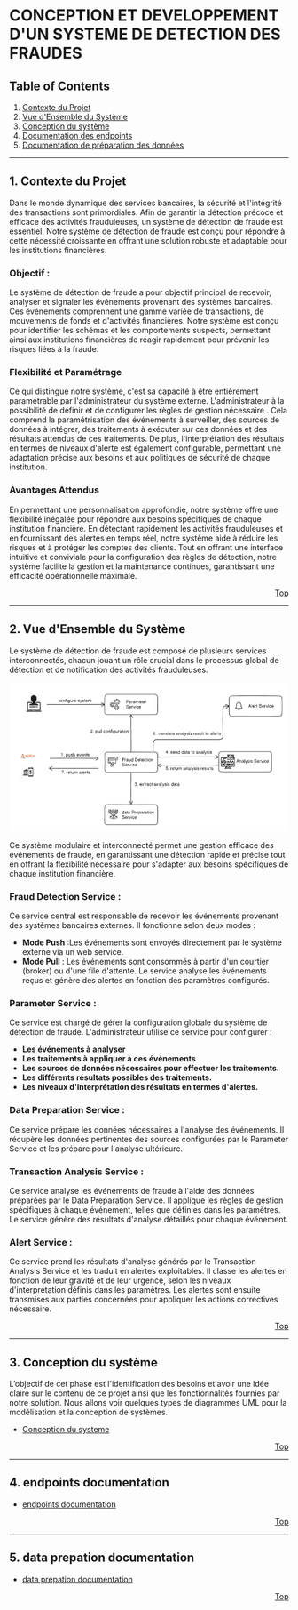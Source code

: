 # CONCEPTION ET DEVELOPPEMENT D'UN SYSTEME DE DETECTION DES FRAUDES

<a name="top"></a>

## Table of Contents
1. [Contexte du Projet](#contexte-du-projet)
2. [Vue d'Ensemble du Système](#vue-densemble-du-systeme)
3. [Conception du système](#conception-du-systeme)
4. [Documentation des endpoints](#endpoints-documentation)
5. [Documentation de préparation des données](#data-preparation-documentation)
---
## 1. Contexte du Projet <a name="contexte-du-projet"></a>

Dans le monde dynamique des services bancaires, la sécurité et l'intégrité des transactions sont primordiales. Afin de garantir la détection précoce et efficace des activités frauduleuses, un système de détection de fraude est essentiel. Notre système de détection de fraude est conçu pour répondre à cette nécessité croissante en offrant une solution robuste et adaptable pour les institutions financières.

### Objectif :

Le système de détection de fraude a pour objectif principal de recevoir, analyser et signaler les événements provenant des systèmes bancaires. Ces événements comprennent une gamme variée de transactions, de mouvements de fonds et d'activités financières. Notre système est conçu pour identifier les schémas et les comportements suspects, permettant ainsi aux institutions financières de réagir rapidement pour prévenir les risques liées à la fraude.

### Flexibilité et Paramétrage

Ce qui distingue notre système, c'est sa capacité à être entièrement paramétrable par l'administrateur du système externe. L'administrateur à la possibilité de définir et de configurer les règles de gestion nécessaire . Cela comprend la paramétrisation des événements à surveiller, des sources de données à intégrer, des traitements à exécuter sur ces données et des résultats attendus de ces traitements. De plus, l'interprétation des résultats en termes de niveaux d'alerte est également configurable, permettant une adaptation précise aux besoins et aux politiques de sécurité de chaque institution.

### Avantages Attendus

En permettant une personnalisation approfondie, notre système offre une flexibilité inégalée pour répondre aux besoins spécifiques de chaque institution financière. En détectant rapidement les activités frauduleuses et en fournissant des alertes en temps réel, notre système aide à réduire les risques et à protéger les comptes des clients. Tout en offrant une interface intuitive et conviviale pour la configuration des règles de détection, notre système facilite la gestion et la maintenance continues, garantissant une efficacité opérationnelle maximale.

<div style="text-align: right"><a href="#top">Top</a></div>

---
## 2. Vue d'Ensemble du Système <a name="vue-densemble-du-systeme"></a>

Le système de détection de fraude est composé de plusieurs services interconnectés, chacun jouant un rôle crucial dans le processus
global de détection et de notification des activités frauduleuses.

![fraud detection system](diagrammes/capture/vue-ensemble.png )

Ce système modulaire et interconnecté permet une gestion efficace des événements de fraude, en garantissant une détection rapide 
et précise tout en offrant la flexibilité nécessaire pour s'adapter aux besoins spécifiques de chaque institution financière.


### Fraud Detection Service :

Ce service central est responsable de recevoir les événements provenant des systèmes bancaires externes.
Il fonctionne selon deux modes :
- **Mode Push** :Les événements sont envoyés directement par le système externe via un web service.
- **Mode Pull** : Les événements sont consommés à partir d'un courtier (broker) ou d'une file d'attente.
  Le service analyse les événements reçus et génère des alertes en fonction des paramètres configurés.
### Parameter Service :

Ce service est chargé de gérer la configuration globale du système de détection de fraude.
L'administrateur utilise ce service pour configurer :
- **Les événements à analyser**
- **Les traitements à appliquer à ces événements**
- **Les sources de données nécessaires pour effectuer les traitements.**
- **Les différents résultats possibles des traitements.**
- **Les niveaux d'interprétation des résultats en termes d'alertes.**
### Data Preparation Service :

Ce service prépare les données nécessaires à l'analyse des événements.
Il récupère les données pertinentes des sources configurées par le Parameter Service et les prépare pour l'analyse ultérieure.
### Transaction Analysis Service :

Ce service analyse les événements de fraude à l'aide des données préparées par le Data Preparation Service.
Il applique les règles de gestion spécifiques à chaque événement, telles que définies dans les paramètres.
Le service génère des résultats d'analyse détaillés pour chaque événement.
### Alert Service :

Ce service prend les résultats d'analyse générés par le Transaction Analysis Service et les traduit en alertes exploitables.
Il classe les alertes en fonction de leur gravité et de leur urgence, selon les niveaux d'interprétation définis dans les paramètres.
Les alertes sont ensuite transmises aux parties concernées pour appliquer les actions correctives nécessaire.

<div style="text-align: right"><a href="#top">Top</a></div>

---
## 3. Conception du système <a name="conception-du-systeme"></a>

L’objectif de cet phase est l'identification des besoins et avoir une idée claire
sur le contenu de ce projet ainsi que les fonctionnalités fournies par notre solution.
Nous allons voir quelques types de diagrammes UML pour la modélisation et la conception de systèmes.

- [Conception du systeme](diagrammes/README.md)

<div style="text-align: right"><a href="#top">Top</a></div>

---
## 4. endpoints documentation <a name="endpoints-documentation"></a>

- [endpoints documentation](endpointsDoc/transactions/README.MD)

<div style="text-align: right"><a href="#top">Top</a></div>

---

## 5. data prepation documentation <a name="data-preparation-documentation"></a>

- [data prepation documentation](dataPreparationDoc/README.md)

<div style="text-align: right"><a href="#top">Top</a></div>


